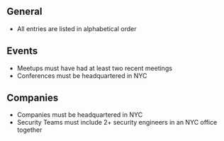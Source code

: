 ## General

* All entries are listed in alphabetical order

## Events

* Meetups must have had at least two recent meetings
* Conferences must be headquartered in NYC

## Companies

* Companies must be headquartered in NYC
* Security Teams must include 2+ security engineers in an NYC office together
